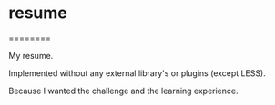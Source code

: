 # resume
========

My resume.  

Implemented without any external library's or plugins (except LESS).

Because I wanted the challenge and the learning experience.
